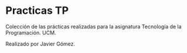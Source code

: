 # Practicas TP

Colección de las prácticas realizadas para la asignatura Tecnología de la Programación. UCM.

Realizado por Javier Gómez.
